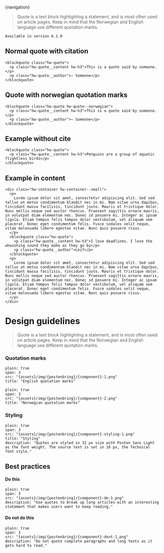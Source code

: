 


{navigation}


> Quote is a text block highlighting a statement, and is most often used on article pages. Keep in mind that the Norwegian and English language use different quotation marks.



```hint
Available in version 6.1.0
```

## Normal quote with citation

```html|plain,light
<blockquote class="hw-quote">
  <p class="hw-quote__content hw-h3">This is a quote said by someone.</p>
  <p class="hw-quote__author">– Someone</p>
</blockquote>
```


## Quote with norwegian quotation marks

```html|plain,light
<blockquote class="hw-quote hw-quote--norwegian">
  <p class="hw-quote__content hw-h3">This is a quote said by someone.</p>
  <p class="hw-quote__author">– Someone</p>
</blockquote>
```

## Example without cite

```html|plain,light
<blockquote class="hw-quote">
  <p class="hw-quote__content hw-h3">Penguins are a group of aquatic flightless birds</p>
</blockquote>
```

## Example in content

```html|plain,light
<div class="hw-container hw-container--small">
  <p>
    Lorem ipsum dolor sit amet, consectetur adipiscing elit. Sed sed tellus at metus condimentum blandit nec in mi. Nam vitae urna dapibus, tincidunt massa facilisis, tincidunt justo. Mauris et tristique dolor. Nunc mollis neque sed auctor rhoncus. Praesent sagittis ornare mauris, in volutpat diam elementum nec. Donec id posuere mi. Integer ac ipsum ligula. Etiam tempus felis tempus dolor vestibulum, vel aliquam sem placerat. Donec eget condimentum felis. Fusce sodales velit neque, vitae malesuada libero egestas vitae. Nunc quis posuere risus.
  </p>
  <blockquote class="hw-quote">
    <p class="hw-quote__content hw-h3">I love deadlines. I love the whooshing sound they make as they go by</p>
    <p class="hw-quote__author">Leif</p>
  </blockquote>
  <p>
    Lorem ipsum dolor sit amet, consectetur adipiscing elit. Sed sed tellus at metus condimentum blandit nec in mi. Nam vitae urna dapibus, tincidunt massa facilisis, tincidunt justo. Mauris et tristique dolor. Nunc mollis neque sed auctor rhoncus. Praesent sagittis ornare mauris, in volutpat diam elementum nec. Donec id posuere mi. Integer ac ipsum ligula. Etiam tempus felis tempus dolor vestibulum, vel aliquam sem placerat. Donec eget condimentum felis. Fusce sodales velit neque, vitae malesuada libero egestas vitae. Nunc quis posuere risus.
  </p>
</div>
```








# Design guidelines

> Quote is a text block highlighting a statement, and is most often used on article pages. Keep in mind that the Norwegian and English language use different quotation marks.






### Quotation marks
```image
plain: true
span: 3
src: "{assets}/img/{postenbring}/{component}-1.png"
title: "English quotation marks"
```
```image
plain: true
span: 3
src: "{assets}/img/{postenbring}/{component}-2.png"
title: "Norwegian quotation marks"
```






### Styling
```image
plain: true
span: 3
src: "{assets}/img/{postenbring}/{component}-styling-1.png"
title: "Styling"
description: "Quotes are styled in 32 px size with Posten Sans Light as the font weight. The source text is set in 16 px, the Technical font style."
```







## Best practices

#### Do this

```image
plain: true
span: 3
src: "{assets}/img/{postenbring}/{component}-do-1.png"
description: "Use quotes to break up long articles with an interesting statement that makes users want to keep reading."
```


#### Do not do this
  
```image
plain: true
span: 3
src: "{assets}/img/{postenbring}/{component}-dont-1.png"
description: "Do not quote complete paragraphs and long texts as it gets hard to read."
```